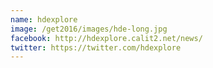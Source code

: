 ```yaml
---
name: hdexplore
image: /get2016/images/hde-long.jpg
facebook: http://hdexplore.calit2.net/news/
twitter: https://twitter.com/hdexplore
---
```

